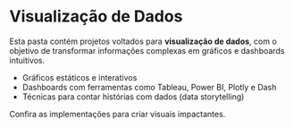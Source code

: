 # Visualização de Dados

Esta pasta contém projetos voltados para **visualização de dados**, com o objetivo de transformar informações complexas em gráficos e dashboards intuitivos.

- Gráficos estáticos e interativos
- Dashboards com ferramentas como Tableau, Power BI, Plotly e Dash
- Técnicas para contar histórias com dados (data storytelling)

Confira as implementações para criar visuais impactantes.
